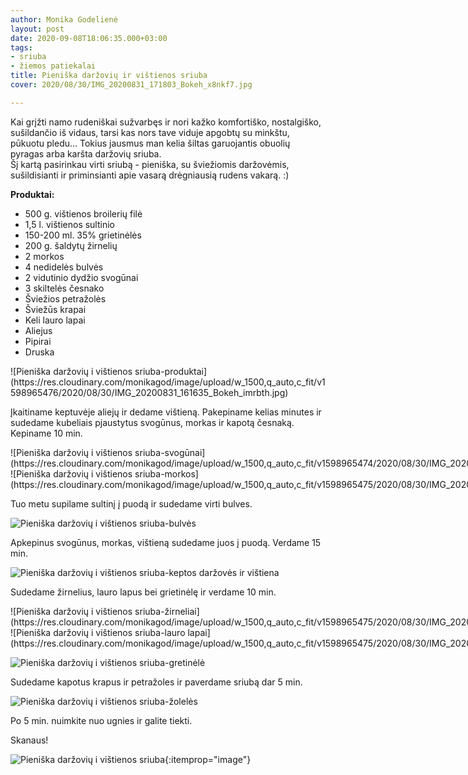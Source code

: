 ```yaml
---
author: Monika Godelienė
layout: post
date: 2020-09-08T18:06:35.000+03:00
tags:
- sriuba
- žiemos patiekalai
title: Pieniška daržovių ir vištienos sriuba
cover: 2020/08/30/IMG_20200831_171803_Bokeh_x8nkf7.jpg

---
```

Kai grįžti namo rudeniškai sužvarbęs ir nori kažko komfortiško, nostalgiško, sušildančio iš vidaus, tarsi kas nors tave viduje apgobtų su minkštu, pūkuotu pledu... Tokius jausmus man kelia šiltas garuojantis obuolių pyragas arba karšta daržovių sriuba.  
Šį kartą pasirinkau virti sriubą - pieniška, su šviežiomis daržovėmis, sušildisianti ir priminsianti apie vasarą drėgniausią rudens vakarą. :)

**Produktai:**

* <span itemprop="recipeIngredient">500 g. vištienos broilerių filė</span>
* <span itemprop="recipeIngredient">1,5 l.  vištienos sultinio</span>
* <span itemprop="recipeIngredient">150-200 ml. 35% grietinėlės</span>
* <span itemprop="recipeIngredient">200 g. šaldytų žirnelių</span>
* <span itemprop="recipeIngredient">2 morkos</span>
* <span itemprop="recipeIngredient">4 nedidelės bulvės</span>
* <span itemprop="recipeIngredient">2 vidutinio dydžio svogūnai</span>
* <span itemprop="recipeIngredient">3 skiltelės česnako</span>
* <span itemprop="recipeIngredient">Šviežios petražolės</span>
* <span itemprop="recipeIngredient">Šviežūs krapai</span>
* <span itemprop="recipeIngredient">Keli lauro lapai</span>
* <span itemprop="recipeIngredient">Aliejus</span>
* <span itemprop="recipeIngredient">Pipirai</span>
* <span itemprop="recipeIngredient">Druska</span>

<div itemprop="recipeInstructions" markdown="1">![Pieniška daržovių i vištienos sriuba-produktai](https://res.cloudinary.com/monikagod/image/upload/w_1500,q_auto,c_fit/v1598965476/2020/08/30/IMG_20200831_161635_Bokeh_imrbth.jpg)

Įkaitiname keptuvėje aliejų ir dedame vištieną. Pakepiname kelias minutes ir sudedame kubeliais pjaustytus svogūnus, morkas ir kapotą česnaką. Kepiname 10 min.

<div class="row">
<div class="six columns" markdown="1">
![Pieniška daržovių i vištienos sriuba-svogūnai](https://res.cloudinary.com/monikagod/image/upload/w_1500,q_auto,c_fit/v1598965474/2020/08/30/IMG_20200831_162327_Bokeh_ozdkqh.jpg)
</div>
<div class="six columns" markdown="1">
![Pieniška daržovių i vištienos sriuba-morkos](https://res.cloudinary.com/monikagod/image/upload/w_1500,q_auto,c_fit/v1598965475/2020/08/30/IMG_20200831_162344_Bokeh_jl5vzw.jpg)
</div>
</div>

Tuo metu supilame sultinį į puodą ir sudedame virti bulves.

![Pieniška daržovių i vištienos sriuba-bulvės](https://res.cloudinary.com/monikagod/image/upload/w_1500,q_auto,c_fit/v1598965474/2020/08/30/IMG_20200831_162914_o2skch.jpg)

Apkepinus svogūnus, morkas, vištieną sudedame juos į puodą. Verdame 15 min.

![Pieniška daržovių i vištienos sriuba-keptos daržovės ir vištiena](https://res.cloudinary.com/monikagod/image/upload/w_1500,q_auto,c_fit/v1598965474/2020/08/30/IMG_20200831_162948_iobskn.jpg)

Sudedame žirnelius, lauro lapus bei grietinėlę ir verdame 10 min.

<div class="row">
<div class="six columns" markdown="1">
![Pieniška daržovių i vištienos sriuba-žirneliai](https://res.cloudinary.com/monikagod/image/upload/w_1500,q_auto,c_fit/v1598965475/2020/08/30/IMG_20200831_164355_Bokeh_edbbvl.jpg)
</div>
<div class="six columns" markdown="1">
![Pieniška daržovių i vištienos sriuba-lauro lapai](https://res.cloudinary.com/monikagod/image/upload/w_1500,q_auto,c_fit/v1598965475/2020/08/30/IMG_20200831_164428_Bokeh_d5itkm.jpg)  
</div>
</div>

![Pieniška daržovių i vištienos sriuba-gretinėlė](https://res.cloudinary.com/monikagod/image/upload/w_1500,q_auto,c_fit/v1598965475/2020/08/30/IMG_20200831_164451_Bokeh_gecb87.jpg)

Sudedame kapotus krapus ir petražoles ir paverdame sriubą dar 5 min.

![Pieniška daržovių i vištienos sriuba-žolelės](https://res.cloudinary.com/monikagod/image/upload/w_1500,q_auto,c_fit/v1598965475/2020/08/30/IMG_20200831_165534_Bokeh_pjdshz.jpg)

Po 5 min. nuimkite nuo ugnies ir galite tiekti.

</div>

Skanaus!

![Pieniška daržovių i vištienos sriuba](https://res.cloudinary.com/monikagod/image/upload/w_1500,q_auto,c_fit/v1598965475/2020/08/30/IMG_20200831_170937_Bokeh_vw33w3.jpg){:itemprop="image"}